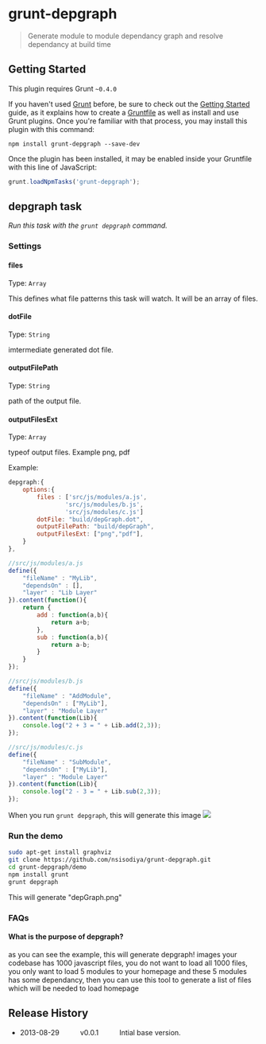 # grunt-depgraph

> Generate module to module dependancy graph and resolve dependancy at build time



## Getting Started
This plugin requires Grunt `~0.4.0`

If you haven't used [Grunt](http://gruntjs.com/) before, be sure to check out the [Getting Started](http://gruntjs.com/getting-started) guide, as it explains how to create a [Gruntfile](http://gruntjs.com/sample-gruntfile) as well as install and use Grunt plugins. Once you're familiar with that process, you may install this plugin with this command:

```shell
npm install grunt-depgraph --save-dev
```

Once the plugin has been installed, it may be enabled inside your Gruntfile with this line of JavaScript:

```js
grunt.loadNpmTasks('grunt-depgraph');
```




## depgraph task
_Run this task with the `grunt depgraph` command._


### Settings

#### files
Type: `Array`

This defines what file patterns this task will watch. It will be an array of files.

#### dotFile
Type: `String`

imtermediate generated dot file.

#### outputFilePath
Type: `String`

path of the output file.

#### outputFilesExt
Type: `Array`

typeof output files. Example png, pdf


Example:
```js
depgraph:{
	options:{
		files : ['src/js/modules/a.js',
				'src/js/modules/b.js',
				'src/js/modules/c.js']
		dotFile: "build/depGraph.dot",
		outputFilePath: "build/depGraph",
		outputFilesExt: ["png","pdf"],
	}
},
```

```js
//src/js/modules/a.js
define({
	"fileName" : "MyLib",
	"dependsOn" : [],
	"layer" : "Lib Layer"
}).content(function(){
	return {
		add : function(a,b){
			return a+b;
		},
		sub : function(a,b){
			return a-b;
		}
	}
});

```


```js
//src/js/modules/b.js
define({
	"fileName" : "AddModule",
	"dependsOn" : ["MyLib"],
	"layer" : "Module Layer"
}).content(function(Lib){
	console.log("2 + 3 = " + Lib.add(2,3));
});

```

```js
//src/js/modules/c.js
define({
	"fileName" : "SubModule",
	"dependsOn" : ["MyLib"],
	"layer" : "Module Layer"
}).content(function(Lib){
	console.log("2 - 3 = " + Lib.sub(2,3));
});

```

When you run ```grunt depgraph```, this will generate this image
<img src="https://raw.github.com/nsisodiya/grunt-depgraph/master/demo/depGraph.png">
 
### Run the demo

```bash
sudo apt-get install graphviz
git clone https://github.com/nsisodiya/grunt-depgraph.git
cd grunt-depgraph/demo
npm install grunt
grunt depgraph
```
This will generate "depGraph.png" 
### FAQs

#### What is the purpose of depgraph?
as you can see the example, this will generate depgraph!
images your codebase has 1000 javascript files, you do not want to load all 1000 files, you only want to load 5 modules to your homepage and these 5 modules has some dependancy, then you can use this tool to generate a list of files which will be needed to load homepage



## Release History

 * 2013-08-29   v0.0.1   Intial base version.
